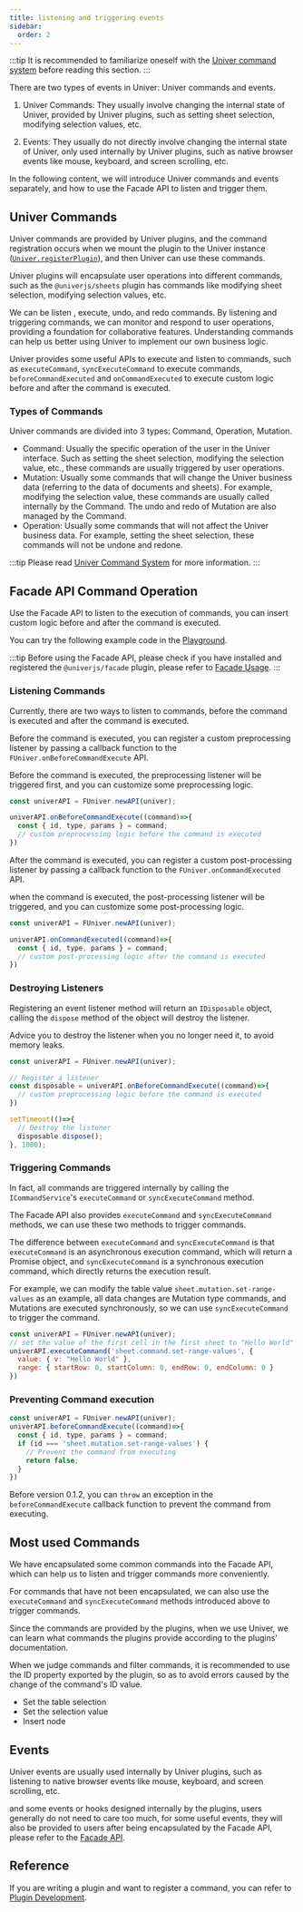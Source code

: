 ```yaml
---
title: listening and triggering events
sidebar:
  order: 2
---
```


:::tip
It is recommended to familiarize oneself with the [Univer command system](/en-us/guides/architecture/architecture/#command-system) before reading this section.
:::

There are two types of events in Univer: Univer commands and events.

1. Univer Commands: They usually involve changing the internal state of Univer, provided by Univer plugins, such as setting sheet selection, modifying selection values, etc.

2. Events: They usually do not directly involve changing the internal state of Univer, only used internally by Univer plugins, such as native browser events like mouse, keyboard, and screen scrolling, etc.

In the following content, we will introduce Univer commands and events separately, and how to use the Facade API to listen and trigger them.

## Univer Commands

Univer commands are provided by Univer plugins, and the command registration occurs when we mount the plugin to the Univer instance ([`Univer.registerPlugin`](/api/core/classes/Univer.html#registerPlugin)), and then Univer can use these commands.

Univer plugins will encapsulate user operations into different commands, such as the `@univerjs/sheets` plugin has commands like modifying sheet selection, modifying selection values, etc.

We can be listen , execute, undo, and redo commands. By listening and triggering commands, we can monitor and respond to user operations, providing a foundation for collaborative features. Understanding commands can help us better using Univer to implement our own business logic.

Univer provides some useful APIs to execute and listen to commands, such as `executeCommand`, `syncExecuteCommand` to execute commands, `beforeCommandExecuted` and `onCommandExecuted` to execute custom logic before and after the command is executed.

### Types of Commands

Univer commands are divided into 3 types: Command, Operation, Mutation.

- Command: Usually the specific operation of the user in the Univer interface. Such as setting the sheet selection, modifying the selection value, etc., these commands are usually triggered by user operations.
- Mutation: Usually some commands that will change the Univer business data (referring to the data of documents and sheets). For example, modifying the selection value, these commands are usually called internally by the Command. The undo and redo of Mutation are also managed by the Command.
- Operation: Usually some commands that will not affect the Univer business data. For example, setting the sheet selection, these commands will not be undone and redone.

:::tip
Please read [Univer Command System](/en-us/guides/architecture/architecture/#command-system) for more information.
:::

## Facade API Command Operation

Use the Facade API to listen to the execution of commands, you can insert custom logic before and after the command is executed.

You can try the following example code in the [Playground](/playground/).

:::tip
Before using the Facade API, please check if you have installed and registered the `@univerjs/facade` plugin, please refer to [Facade Usage](/en-us/guides/facade/#installation).
:::

### Listening Commands

Currently, there are two ways to listen to commands, before the command is executed and after the command is executed.

Before the command is executed, you can register a custom preprocessing listener by passing a callback function to the `FUniver.onBeforeCommandExecute` API.

 Before the command is executed, the preprocessing listener will be triggered first, and you can customize some preprocessing logic.

```javascript
const univerAPI = FUniver.newAPI(univer);

univerAPI.onBeforeCommandExecute((command)=>{
  const { id, type, params } = command;
  // custom preprocessing logic before the command is executed
})
```

After the command is executed, you can register a custom post-processing listener by passing a callback function to the `FUniver.onCommandExecuted` API.

when the command is executed, the post-processing listener will be triggered, and you can customize some post-processing logic.

```javascript
const univerAPI = FUniver.newAPI(univer);

univerAPI.onCommandExecuted((command)=>{
  const { id, type, params } = command;
  // custom post-processing logic after the command is executed
})
```

### Destroying Listeners

Registering an event listener method will return an `IDisposable` object, calling the `dispose` method of the object will destroy the listener.

Advice you to destroy the listener when you no longer need it, to avoid memory leaks.

```javascript
const univerAPI = FUniver.newAPI(univer);

// Register a listener
const disposable = univerAPI.onBeforeCommandExecute((command)=>{
  // custom preprocessing logic before the command is executed
})

setTimeout(()=>{
  // Destroy the listener
  disposable.dispose();
}, 1000);
```

### Triggering Commands

In fact, all commands are triggered internally by calling the `ICommandService`'s `executeCommand` or `syncExecuteCommand` method.

The Facade API also provides `executeCommand` and `syncExecuteCommand` methods, we can use these two methods to trigger commands.

The difference between `executeCommand` and `syncExecuteCommand` is that `executeCommand` is an asynchronous execution command, which will return a Promise object, and `syncExecuteCommand` is a synchronous execution command, which directly returns the execution result.

For example, we can modify the table value `sheet.mutation.set-range-values` as an example, all data changes are Mutation type commands, and Mutations are executed synchronously, so we can use `syncExecuteCommand` to trigger the command.

```javascript
const univerAPI = FUniver.newAPI(univer);
// set the value of the first cell in the first sheet to "Hello World"
univerAPI.executeCommand('sheet.command.set-range-values', {
  value: { v: "Hello World" },
  range: { startRow: 0, startColumn: 0, endRow: 0, endColumn: 0 }
})
```

### Preventing Command execution

```javascript
const univerAPI = FUniver.newAPI(univer);
univerAPI.beforeCommandExecute((command)=>{
  const { id, type, params } = command;
  if (id === 'sheet.mutation.set-range-values') {
    // Prevent the command from executing
    return false;
  }
})
```

Before version 0.1.2, you can `throw` an exception in the `beforeCommandExecute` callback function to prevent the command from executing.

## Most used Commands

We have encapsulated some common commands into the Facade API, which can help us to listen and trigger commands more conveniently.

For commands that have not been encapsulated, we can also use the `executeCommand` and `syncExecuteCommand` methods introduced above to trigger commands.

Since the commands are provided by the plugins, when we use Univer, we can learn what commands the plugins provide according to the plugins' documentation.

When we judge commands and filter commands, it is recommended to use the ID property exported by the plugin, so as to avoid errors caused by the change of the command's ID value.

- Set the table selection
- Set the selection value
- Insert node

## Events

Univer events are usually used internally by Univer plugins, such as listening to native browser events like mouse, keyboard, and screen scrolling, etc.

and some events or hooks designed internally by the plugins, users generally do not need to care too much, for some useful events, they will also be provided to users after being encapsulated by the Facade API, please refer to the [Facade API](/guides/facade/).

## Reference

If you are writing a plugin and want to register a command, you can refer to [Plugin Development](/en-us/guides/extend/command/).
